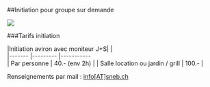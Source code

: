 
##Initiation pour groupe sur demande

![](Yolette_initiation.jpg?classes=img-responsive,img-rounded)

###Tarifs initiation




|Initiation aviron avec moniteur J+S|	 |			
|-------			|---------    |-----------               
|  Par personne				|   40.- (env 2h)  | 
| Salle location ou jardin / grill	|  100.-	|






Renseignements par mail : [info[AT]sneb.ch](mailto:info@sneb.ch)
